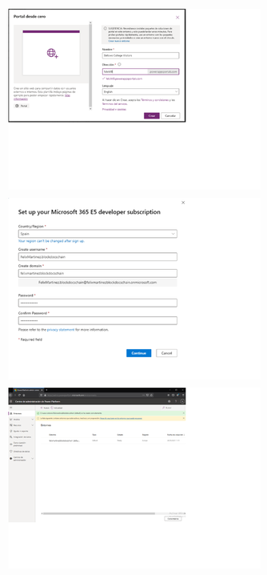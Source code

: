 ![image1](..\Media\M00Lab00_Introduction\image1.png)

![image2](..\Media\M00Lab00_Introduction\image2.png)

![image3](..\Media\M00Lab00_Introduction\image3.png)